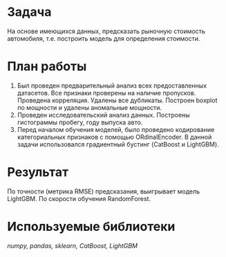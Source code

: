 # Задача<br>
На основе имеющихся данных, предсказать рыночную стоимость автомобиля, т.е. построить модель для определения стоимости.

# План работы<br>
1. Был проведен предварительный анализ всех предоставленных датасетов. Все признаки проверены на наличие пропусков. Проведена корреляция. Удалены все дубликаты. Построен boxplot по мощности и удалены аномальные мощности.
2. Проведен исследовательский анализ данных. Построены гистограммы пробегу, году выпуска авто.
3. Перед началом обучения моделей, было проведено кодирование категориальных признаков с помощью ORdinalEncoder. В данной задачи использовался градиентный бустинг (CatBoost и LightGBM).

# Результат<br>
По точности (метрика RMSE) предсказания, выигрывает модель LightGBM. По скорости обучения RandomForest. 

# Используемые библиотеки<br>
*numpy, pandas, sklearn, CatBoost, LightGBM*
